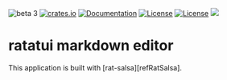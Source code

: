 ![beta 3](https://img.shields.io/badge/stability-β--3-850101)
[![crates.io](https://img.shields.io/crates/v/rat-widget.svg)](https://crates.io/crates/rat-widget)
[![Documentation](https://docs.rs/rat-widget/badge.svg)](https://docs.rs/rat-widget)
[![License](https://img.shields.io/badge/license-MIT-blue.svg)](https://opensource.org/licenses/MIT)
[![License](https://img.shields.io/badge/license-APACHE-blue.svg)](https://www.apache.org/licenses/LICENSE-2.0)
![](https://tokei.rs/b1/github/thscharler/rat-salsa)

# ratatui markdown editor

This application is built with [rat-salsa][refRatSalsa].
